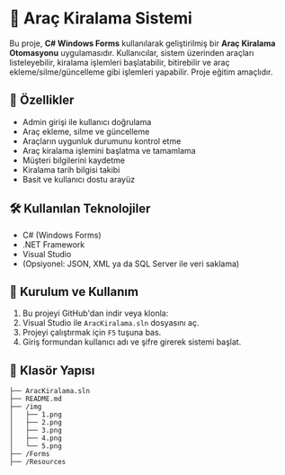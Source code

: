 # 🚗 Araç Kiralama Sistemi

Bu proje, **C# Windows Forms** kullanılarak geliştirilmiş bir **Araç Kiralama Otomasyonu** uygulamasıdır. Kullanıcılar, sistem üzerinden araçları listeleyebilir, kiralama işlemleri başlatabilir, bitirebilir ve araç ekleme/silme/güncelleme gibi işlemleri yapabilir. Proje eğitim amaçlıdır.

## 🧩 Özellikler

- Admin girişi ile kullanıcı doğrulama
- Araç ekleme, silme ve güncelleme
- Araçların uygunluk durumunu kontrol etme
- Araç kiralama işlemini başlatma ve tamamlama
- Müşteri bilgilerini kaydetme
- Kiralama tarih bilgisi takibi
- Basit ve kullanıcı dostu arayüz

## 🛠️ Kullanılan Teknolojiler

- C# (Windows Forms)
- .NET Framework
- Visual Studio
- (Opsiyonel: JSON, XML ya da SQL Server ile veri saklama)

## 🚀 Kurulum ve Kullanım

1. Bu projeyi GitHub'dan indir veya klonla:
2. Visual Studio ile `AracKiralama.sln` dosyasını aç.
3. Projeyi çalıştırmak için `F5` tuşuna bas.
4. Giriş formundan kullanıcı adı ve şifre girerek sistemi başlat.

## 📁 Klasör Yapısı

```plaintext
├── AracKiralama.sln
├── README.md
├── /img
│   ├── 1.png
│   ├── 2.png
│   ├── 3.png
│   ├── 4.png
│   └── 5.png
├── /Forms
├── /Resources

